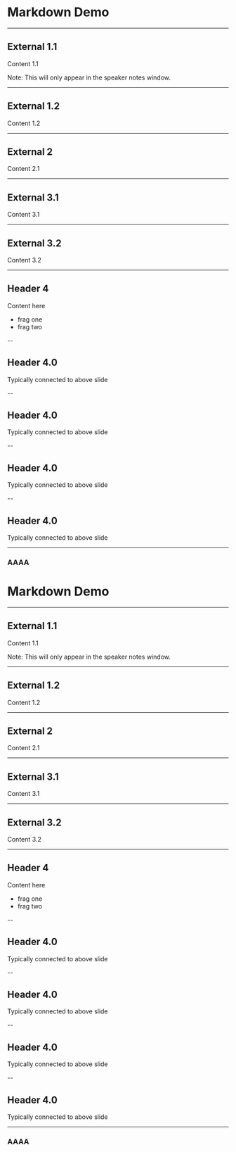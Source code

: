 # Markdown Demo
---
## External 1.1

Content 1.1

Note: This will only appear in the speaker notes window.

---
## External 1.2

Content 1.2


---
<!--.slide: data-background="#000000"-->
## External 2

Content 2.1


---
## External 3.1

Content 3.1

---
## External 3.2

Content 3.2

---
## Header 4

Content here
- frag one
- frag two

--
## Header 4.0

Typically connected to above slide

--
<!-- .slide: data-background="http://i.giphy.com/90F8aUepslB84.gif" -->
## Header 4.0

Typically connected to above slide

--
## Header 4.0

Typically connected to above slide

--
## Header 4.0

Typically connected to above slide

---
### AAAA
# Markdown Demo
---
## External 1.1

Content 1.1

Note: This will only appear in the speaker notes window.

---
## External 1.2

Content 1.2


---
## External 2

Content 2.1


---
## External 3.1

Content 3.1

---
## External 3.2

Content 3.2

---
## Header 4

Content here
- frag one
- frag two

--
## Header 4.0

Typically connected to above slide

--
## Header 4.0

Typically connected to above slide

--
## Header 4.0

Typically connected to above slide

--
## Header 4.0

Typically connected to above slide

---
### AAAA